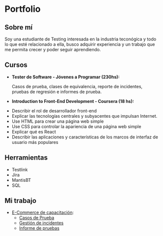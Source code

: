 # Portfolio
## Sobre mí
Soy una estudiante de Testing interesada en la industria teconógica y todo lo que esté relacionado a ella, busco adquirir experiencia y un trabajo que me permita crecer y poder seguir aprendiendo.

## Cursos
* **Tester de Software - Jóvenes a Programar (230hs):**

  Casos de prueba, clases de equivalencia, reporte de incidentes, pruebas de regresión e informes de prueba.
  
* **Introduction to Front-End Development - Coursera (18 hs):**

 - Describir el rol de desarrollador front-end
- Explicar las tecnologías centrales y subyacentes que impulsan Internet.
- Use HTML para crear una página web simple
- Use CSS para controlar la apariencia de una página web simple
- Explicar qué es React
- Describir las aplicaciones y características de los marcos de interfaz de usuario más populares
  
## Herramientas
* Testlink
* Jira
* MantisBT
* SQL

## Mi trabajo

* [E-Commerce de capacitación](https://japceibal.github.io/e-mercado-TESTING/index.html):
  * [Casos de Prueba](https://docs.google.com/spreadsheets/d/1uI48xT7pa8qZ2EONbW3QlaVgkNA4gIDvB-Qem7cQfek/edit?usp=sharing)
  * [Gestión de incidentes](https://docs.google.com/spreadsheets/d/1aSGSXZDzOkl9Px-3aGWipjSNvndMHAHE/edit?usp=sharing&ouid=103909047722038717658&rtpof=true&sd=true)
  * [Informe de pruebas](https://docs.google.com/document/d/15YJAlHs1cR6RIbtaxXKOum_Knx7wCvGu/edit?usp=sharing&ouid=103909047722038717658&rtpof=true&sd=true)
